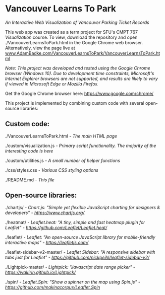 # Vancouver Learns To Park
*An Interactive Web Visualization of Vancouver Parking Ticket Records*

This web app was created as a term project for SFU's CMPT 767 *Visualization* course. To view, download the repository and open ./VancouverLearnsToPark.html in the Google Chrome web browser. Alternatively, view the page live at www.AdamBadke.com/VancouverLearnsToPark/VancouverLearnsToPark.html

*Note: This project was developed and tested using the Google Chrome browser (Windows 10). Due to development time constraints, Microsoft's Internet Explorer browsers are not supported, and results are likely to vary if viewed in Microsoft Edge or Mozilla Firefox.*

Get the Google Chrome browser here: https://www.google.com/chrome/

This project is implemented by combining custom code with several open-source libraries:

Custom code:
------------
\./VancouverLearnsToPark.html	*- The main HTML page*

\./custom/visualization.js 		*- Primary script functionality. The majority of the interesting code is here*

\./custom/utilities.js			*- A small number of helper functions*

\./css/styles.css				*- Various CSS styling options*

\./README.md					*- This file*


Open-source libraries:
------------------------------------
\./chartjs/						*- Chart.js: "Simple yet flexible JavaScript charting for designers & developers" - https://www.chartjs.org/*

\./heatmat/						*- Leaflet.heat: "A tiny, simple and fast heatmap plugin for Leaflet" - https://github.com/Leaflet/Leaflet.heat/*

\./leaflet/						*- Leaflet: "An open-source JavaScript library for mobile-friendly interactive maps" - https://leafletjs.com/*

\./leaflet-sidebar-v2-master/		*- Leaflet Sidebar: "A responsive sidebar with tabs just for Leaflet" - https://github.com/nickpeihl/leaflet-sidebar-v2/*

\./Lightpick-master/				*- Lightpick: "Javascript date range picker" - https://wakirin.github.io/Lightpick/*

\./spin/							*- Leaflet.Spin: "Show a spinner on the map using Spin.js" - https://github.com/makinacorpus/Leaflet.Spin*
